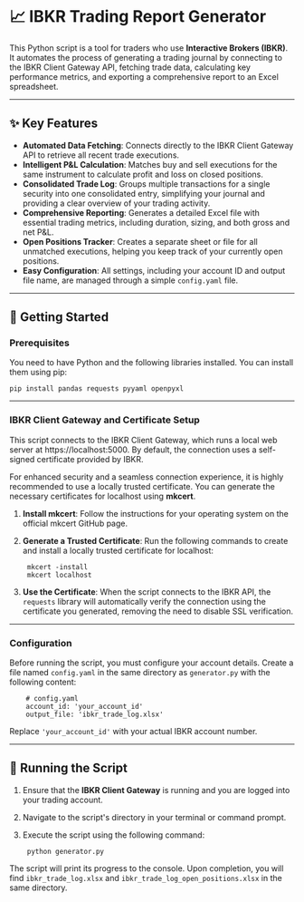 # 📈 IBKR Trading Report Generator

This Python script is a tool for traders who use **Interactive Brokers (IBKR)**. It automates the process of generating a trading journal by connecting to the IBKR Client Gateway API, fetching trade data, calculating key performance metrics, and exporting a comprehensive report to an Excel spreadsheet.

---

## ✨ Key Features

- **Automated Data Fetching**: Connects directly to the IBKR Client Gateway API to retrieve all recent trade executions.
- **Intelligent P&L Calculation**: Matches buy and sell executions for the same instrument to calculate profit and loss on closed positions.
- **Consolidated Trade Log**: Groups multiple transactions for a single security into one consolidated entry, simplifying your journal and providing a clear overview of your trading activity.
- **Comprehensive Reporting**: Generates a detailed Excel file with essential trading metrics, including duration, sizing, and both gross and net P&L.
- **Open Positions Tracker**: Creates a separate sheet or file for all unmatched executions, helping you keep track of your currently open positions.
- **Easy Configuration**: All settings, including your account ID and output file name, are managed through a simple `config.yaml` file.

---

## 🚀 Getting Started

### Prerequisites

You need to have Python and the following libraries installed. You can install them using pip:

    pip install pandas requests pyyaml openpyxl

---

### IBKR Client Gateway and Certificate Setup

This script connects to the IBKR Client Gateway, which runs a local web server at https://localhost:5000. By default, the connection uses a self-signed certificate provided by IBKR.

For enhanced security and a seamless connection experience, it is highly recommended to use a locally trusted certificate. You can generate the necessary certificates for localhost using **mkcert**.

1. **Install mkcert**: Follow the instructions for your operating system on the official mkcert GitHub page.
2. **Generate a Trusted Certificate**: Run the following commands to create and install a locally trusted certificate for localhost:

        mkcert -install
        mkcert localhost

3. **Use the Certificate**: When the script connects to the IBKR API, the `requests` library will automatically verify the connection using the certificate you generated, removing the need to disable SSL verification.

---

### Configuration

Before running the script, you must configure your account details. Create a file named `config.yaml` in the same directory as `generator.py` with the following content:

        # config.yaml
        account_id: 'your_account_id'
        output_file: 'ibkr_trade_log.xlsx'

Replace `'your_account_id'` with your actual IBKR account number.

---

## 🏃 Running the Script

1. Ensure that the **IBKR Client Gateway** is running and you are logged into your trading account.
2. Navigate to the script's directory in your terminal or command prompt.
3. Execute the script using the following command:

        python generator.py

The script will print its progress to the console. Upon completion, you will find `ibkr_trade_log.xlsx` and `ibkr_trade_log_open_positions.xlsx` in the same directory.

